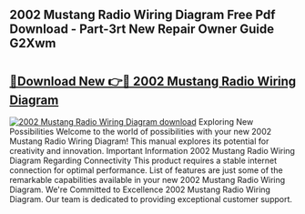 ## 2002 Mustang Radio Wiring Diagram Free Pdf Download - Part-3rt New Repair Owner Guide G2Xwm

# <h2><a href="http://dfuehyr.blite.top/?on=2002+Mustang+Radio+Wiring+Diagram">🔗Download New 👉🔴 2002 Mustang Radio Wiring Diagram</a></h2>

[![2002 Mustang Radio Wiring Diagram download](https://i.imgur.com/lujVjoI.png)](http://dfuehyr.blite.top/?on=2002+Mustang+Radio+Wiring+Diagram)
Exploring New Possibilities Welcome to the world of possibilities with your new 2002 Mustang Radio Wiring Diagram! This manual explores its potential for creativity and innovation. Important Information 2002 Mustang Radio Wiring Diagram Regarding Connectivity This product requires a stable internet connection for optimal performance. List of features are just some of the remarkable capabilities available in your new 2002 Mustang Radio Wiring Diagram. We're Committed to Excellence 2002 Mustang Radio Wiring Diagram. Our team is dedicated to providing exceptional customer support.
